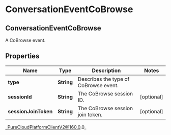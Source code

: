 # ConversationEventCoBrowse

## ConversationEventCoBrowse
A CoBrowse event.

## Properties

|Name | Type | Description | Notes|
|------------ | ------------- | ------------- | -------------|
| **type** | **String** | Describes the type of CoBrowse event. | |
| **sessionId** | **String** | The CoBrowse session ID. | [optional] |
| **sessionJoinToken** | **String** | The CoBrowse session join token. | [optional] |



_PureCloudPlatformClientV2@160.0.0_
